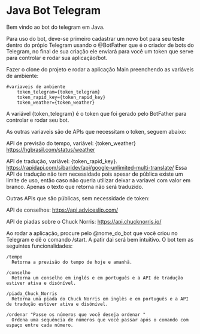 # Java Bot Telegram

Bem vindo ao bot do telegram em Java.

Para uso do bot, deve-se primeiro cadastrar um novo bot para seu teste dentro do própio Telegram usando o @BotFather que é o criador de bots do Telegram, no final de sua criação ele enviará para você um token que serve para controlar e rodar sua aplicação/bot.

Fazer o clone do projeto e rodar a aplicação Main preenchendo as variáveis de ambiente:

    #variaveis de ambiente
        token_telegram={token_telegram}
        token_rapid_key={token_rapid_key}
        token_weather={token_weather}

A variável {token_telegram} é o token que foi gerado pelo BotFather para controlar e rodar seu bot.

As outras variaveis são de APIs que necessitam o token, seguem abaixo:

API de previsão do tempo, variável: {token_weather}
https://hgbrasil.com/status/weather

API de tradução, variável: {token_rapid_key}. 
https://rapidapi.com/sibaridev/api/google-unlimited-multi-translate/
Essa API de tradução não tem necessidade pois apesar de pública existe um limite de uso, então caso não queria utilizar deixar a variavel com valor em branco. Apenas o texto que retorna não será traduzido.

Outras APIs que são públicas, sem necessidade de token:

API de conselhos:
https://api.adviceslip.com/

API de piadas sobre o Chuck Norris:
https://api.chucknorris.io/

Ao rodar a aplicação, procure pelo @nome_do_bot que você criou no Telegram e dê o comando /start. A patir dai será bem intuitivo.
O bot tem as seguintes funcionalidades:

    /tempo 
      Retorna a previsão do tempo de hoje e amanhã.
      
    /conselho 
      Retorna um conselho em inglês e em português e a API de tradução estiver ativa e disónível.
      
    /piada_Chuck_Norris 
      Retorna uma piada do Chuck Norris em inglês e em português e a API de tradução estiver ativa e disónível.

    /ordenar "Passe os números que você deseja ordenar "
      Ordena uma sequência de números que você passar após o comando com espaço entre cada número.
